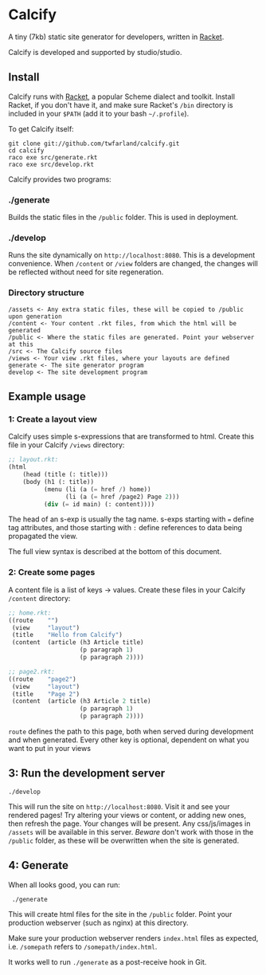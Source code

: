 # Calcify

A tiny (7kb) static site generator for developers, written in [Racket](http://racket-lang.org).

Calcify is developed and supported by studio/studio.



## Install

Calcify runs with [Racket](http://racket-lang.org), a popular Scheme dialect and toolkit. Install Racket, if you don't have it, and make sure Racket's `/bin` directory is included in your `$PATH` (add it to your bash `~/.profile`).

To get Calcify itself:

    git clone git://github.com/twfarland/calcify.git
    cd calcify
    raco exe src/generate.rkt
    raco exe src/develop.rkt

Calcify provides two programs:

### ./generate

Builds the static files in the `/public` folder. This is used in deployment.

### ./develop

Runs the site dynamically on `http://localhost:8080`. This is a development convenience.
When `/content` or `/view` folders are changed, the changes will be reflected without need for site regeneration.

### Directory structure

    /assets <- Any extra static files, these will be copied to /public upon generation
    /content <- Your content .rkt files, from which the html will be generated
    /public <- Where the static files are generated. Point your webserver at this
    /src <- The Calcify source files
    /views <- Your view .rkt files, where your layouts are defined
    generate <- The site generator program
    develop <- The site development program



## Example usage

### 1: Create a layout view

Calcify uses simple s-expressions that are transformed to html. 
Create this file in your Calcify `/views` directory:

```scheme
;; layout.rkt:
(html
    (head (title (: title)))
    (body (h1 (: title))
          (menu (li (a (= href /) home))
                (li (a (= href /page2) Page 2)))
          (div (= id main) (: content))))
```

The head of an s-exp is usually the tag name. s-exps starting with `=` define tag attributes, and those starting with `:` define references to data being propagated the view.

The full view syntax is described at the bottom of this document.


### 2: Create some pages

A content file is a list of keys -> values.
Create these files in your Calcify `/content` directory:

```scheme
;; home.rkt:
((route    "")
 (view     "layout")
 (title    "Hello from Calcify")
 (content  (article (h3 Article title)
                    (p paragraph 1)
                    (p paragraph 2))))

;; page2.rkt:
((route    "page2")
 (view     "layout")
 (title    "Page 2")
 (content  (article (h3 Article 2 title)
                    (p paragraph 1)
                    (p paragraph 2))))
```

`route` defines the path to this page, both when served during development and when generated. Every other key is optional, dependent on what you want to put in your views


## 3: Run the development server

    ./develop

This will run the site on `http://localhost:8080`. Visit it and see your rendered pages!
Try altering your views or content, or adding new ones, then refresh the page. Your changes will be present.
Any css/js/images in `/assets` will be available in this server. *Beware* don't work with those in the `/public` folder, as these will be overwritten when the site is generated.


## 4: Generate

When all looks good, you can run:

     ./generate  

This will create html files for the site in the `/public` folder. Point your production webserver (such as nginx) at this directory.

Make sure your production webserver renders `index.html` files as expected, i.e. `/somepath` refers to `/somepath/index.html`.

It works well to run `./generate` as a post-receive hook in Git.
